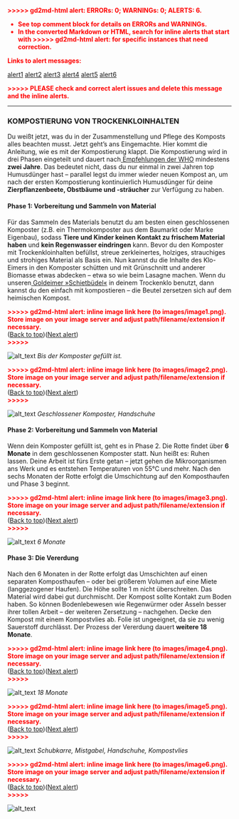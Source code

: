 <!-----

You have some errors, warnings, or alerts. If you are using reckless mode, turn it off to see inline alerts.
* ERRORs: 0
* WARNINGs: 0
* ALERTS: 6

Conversion time: 1.767 seconds.


Using this Markdown file:

1. Paste this output into your source file.
2. See the notes and action items below regarding this conversion run.
3. Check the rendered output (headings, lists, code blocks, tables) for proper
   formatting and use a linkchecker before you publish this page.

Conversion notes:

* Docs to Markdown version 1.0β33
* Wed Apr 27 2022 08:06:01 GMT-0700 (PDT)
* Source doc: Kompostierung
* This document has images: check for >>>>>  gd2md-html alert:  inline image link in generated source and store images to your server. NOTE: Images in exported zip file from Google Docs may not appear in  the same order as they do in your doc. Please check the images!

----->


<p style="color: red; font-weight: bold">>>>>>  gd2md-html alert:  ERRORs: 0; WARNINGs: 0; ALERTS: 6.</p>
<ul style="color: red; font-weight: bold"><li>See top comment block for details on ERRORs and WARNINGs. <li>In the converted Markdown or HTML, search for inline alerts that start with >>>>>  gd2md-html alert:  for specific instances that need correction.</ul>

<p style="color: red; font-weight: bold">Links to alert messages:</p><a href="#gdcalert1">alert1</a>
<a href="#gdcalert2">alert2</a>
<a href="#gdcalert3">alert3</a>
<a href="#gdcalert4">alert4</a>
<a href="#gdcalert5">alert5</a>
<a href="#gdcalert6">alert6</a>

<p style="color: red; font-weight: bold">>>>>> PLEASE check and correct alert issues and delete this message and the inline alerts.<hr></p>



### **KOMPOSTIERUNG VON TROCKENKLOINHALTEN**

Du weißt jetzt, was du in der Zusammenstellung und Pflege des Komposts alles beachten musst. Jetzt geht’s ans Eingemachte. Hier kommt die Anleitung, wie es mit der Kompostierung klappt. Die Kompostierung wird in drei Phasen eingeteilt und dauert nach[ Empfehlungen der WHO](https://www.who.int/water_sanitation_health/publications/gsuweg4/en/) mindestens **zwei Jahre**. Das bedeutet nicht, dass du nur einmal in zwei Jahren top Humusdünger hast – parallel legst du immer wieder neuen Kompost an, um nach der ersten Kompostierung kontinuierlich Humusdünger für deine **Zierpflanzenbeete, Obstbäume und -sträucher** zur Verfügung zu haben.


#### **Phase 1: Vorbereitung und Sammeln von Material**

Für das Sammeln des Materials benutzt du am besten einen geschlossenen Komposter (z.B. ein Thermokomposter aus dem Baumarkt oder Marke Eigenbau), sodass **Tiere und Kinder keinen Kontakt zu frischem Material haben** und **kein Regenwasser eindringen** kann. Bevor du den Komposter mit Trockenkloinhalten befüllst, streue zerkleinertes, holziges, strauchiges und strohiges Material als Basis ein. Nun kannst du die Inhalte des Klo-Eimers in den Komposter schütten und mit Grünschnitt und anderer Biomasse etwas abdecken – etwa so wie beim Lasagne machen. Wenn du unseren[ Goldeimer »Schietbüdel«](https://goldeimer.de/shop/goldeimer-schietbuedel) in deinem Trockenklo benutzt, dann kannst du den einfach mit kompostieren – die Beutel zersetzen sich auf dem heimischen Kompost.

 



<p id="gdcalert1" ><span style="color: red; font-weight: bold">>>>>>  gd2md-html alert: inline image link here (to images/image1.png). Store image on your image server and adjust path/filename/extension if necessary. </span><br>(<a href="#">Back to top</a>)(<a href="#gdcalert2">Next alert</a>)<br><span style="color: red; font-weight: bold">>>>>> </span></p>


![alt_text](images/image1.png "image_tooltip")
_Bis der Komposter gefüllt ist._



<p id="gdcalert2" ><span style="color: red; font-weight: bold">>>>>>  gd2md-html alert: inline image link here (to images/image2.png). Store image on your image server and adjust path/filename/extension if necessary. </span><br>(<a href="#">Back to top</a>)(<a href="#gdcalert3">Next alert</a>)<br><span style="color: red; font-weight: bold">>>>>> </span></p>


![alt_text](images/image2.png "image_tooltip")
_Geschlossener Komposter, Handschuhe_


#### **Phase 2: Vorbereitung und Sammeln von Material**

Wenn dein Komposter gefüllt ist, geht es in Phase 2. Die Rotte findet über **6 Monate** in dem geschlossenen Komposter statt. Nun heißt es: Ruhen lassen. Deine Arbeit ist fürs Erste getan – jetzt gehen die Mikroorganismen ans Werk und es entstehen Temperaturen von 55°C und mehr. Nach den sechs Monaten der Rotte erfolgt die Umschichtung auf den Komposthaufen und Phase 3 beginnt.

 



<p id="gdcalert3" ><span style="color: red; font-weight: bold">>>>>>  gd2md-html alert: inline image link here (to images/image3.png). Store image on your image server and adjust path/filename/extension if necessary. </span><br>(<a href="#">Back to top</a>)(<a href="#gdcalert4">Next alert</a>)<br><span style="color: red; font-weight: bold">>>>>> </span></p>


![alt_text](images/image3.png "image_tooltip")
_6 Monate_


#### **Phase 3: Die Vererdung**

Nach den 6 Monaten in der Rotte erfolgt das Umschichten auf einen separaten Komposthaufen – oder bei größerem Volumen auf eine Miete (langgezogener Haufen). Die Höhe sollte 1 m nicht überschreiten. Das Material wird dabei gut durchmischt. Der Kompost sollte Kontakt zum Boden haben. So können Bodenlebewesen wie Regenwürmer oder Asseln besser ihrer tollen Arbeit – der weiteren Zersetzung – nachgehen. Decke den Kompost mit einem Kompostvlies ab. Folie ist ungeeignet, da sie zu wenig Sauerstoff durchlässt. Der Prozess der Vererdung dauert **weitere 18 Monate**.

 



<p id="gdcalert4" ><span style="color: red; font-weight: bold">>>>>>  gd2md-html alert: inline image link here (to images/image4.png). Store image on your image server and adjust path/filename/extension if necessary. </span><br>(<a href="#">Back to top</a>)(<a href="#gdcalert5">Next alert</a>)<br><span style="color: red; font-weight: bold">>>>>> </span></p>


![alt_text](images/image4.png "image_tooltip")
_18 Monate_



<p id="gdcalert5" ><span style="color: red; font-weight: bold">>>>>>  gd2md-html alert: inline image link here (to images/image5.png). Store image on your image server and adjust path/filename/extension if necessary. </span><br>(<a href="#">Back to top</a>)(<a href="#gdcalert6">Next alert</a>)<br><span style="color: red; font-weight: bold">>>>>> </span></p>


![alt_text](images/image5.png "image_tooltip")
_Schubkarre, Mistgabel, Handschuhe, Kompostvlies_



<p id="gdcalert6" ><span style="color: red; font-weight: bold">>>>>>  gd2md-html alert: inline image link here (to images/image6.png). Store image on your image server and adjust path/filename/extension if necessary. </span><br>(<a href="#">Back to top</a>)(<a href="#gdcalert7">Next alert</a>)<br><span style="color: red; font-weight: bold">>>>>> </span></p>


![alt_text](images/image6.png "image_tooltip")

